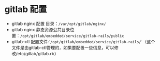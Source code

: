 # gitlab 配置

* gitlab nginx 配置 目录：`/var/opt/gitlab/nginx/`
* gitlab nginx 静态资源公共目录位置：`/opt/gitlab/embedded/service/gitlab-rails/public`
* gitlab-ctl 配置文件:\``/opt/gitlab/embedded/service/gitlab-rails/`\`（这个文件是由gitlab-ctl管理的，如果要配置一些信息，可以修改/etc/gitlab/gitlab.rb）



